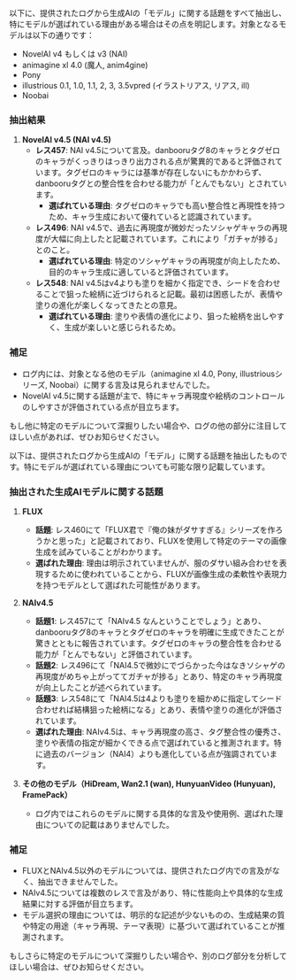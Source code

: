 以下に、提供されたログから生成AIの「モデル」に関する話題をすべて抽出し、特にモデルが選ばれている理由がある場合はその点を明記します。対象となるモデルは以下の通りです：
- NovelAI v4 もしくは v3 (NAI)
- animagine xl 4.0 (魔人, anim4gine)
- Pony
- illustrious 0.1, 1.0, 1.1, 2, 3, 3.5vpred (イラストリアス, リアス, ill)
- Noobai

### 抽出結果

1. **NovelAI v4.5 (NAI v4.5)**  
   - **レス457**: NAI v4.5について言及。danbooruタグ8のキャラとタグゼロのキャラがくっきりはっきり出力される点が驚異的であると評価されています。タグゼロのキャラには基準が存在しないにもかかわらず、danbooruタグとの整合性を合わせる能力が「とんでもない」とされています。  
     - **選ばれている理由**: タグゼロのキャラでも高い整合性と再現性を持つため、キャラ生成において優れていると認識されています。
   - **レス496**: NAI v4.5で、過去に再現度が微妙だったソシャゲキャラの再現度が大幅に向上したと記載されています。これにより「ガチャが捗る」とのこと。  
     - **選ばれている理由**: 特定のソシャゲキャラの再現度が向上したため、目的のキャラ生成に適していると評価されています。
   - **レス548**: NAI v4.5はv4よりも塗りを細かく指定でき、シードを合わせることで狙った絵柄に近づけられると記載。最初は困惑したが、表情や塗りの進化が楽しくなってきたとの意見。  
     - **選ばれている理由**: 塗りや表情の進化により、狙った絵柄を出しやすく、生成が楽しいと感じられるため。

### 補足
- ログ内には、対象となる他のモデル（animagine xl 4.0, Pony, illustriousシリーズ, Noobai）に関する言及は見られませんでした。
- NovelAI v4.5に関する話題が主で、特にキャラ再現度や絵柄のコントロールのしやすさが評価されている点が目立ちます。

もし他に特定のモデルについて深掘りしたい場合や、ログの他の部分に注目してほしい点があれば、ぜひお知らせください。

以下は、提供されたログから生成AIの「モデル」に関する話題を抽出したものです。特にモデルが選ばれている理由についても可能な限り記載しています。

### 抽出された生成AIモデルに関する話題
1. **FLUX**
   - **話題**: レス460にて「FLUX君で『俺の妹がダサすぎる』シリーズを作ろうかと思った」と記載されており、FLUXを使用して特定のテーマの画像生成を試みていることがわかります。
   - **選ばれた理由**: 理由は明示されていませんが、服のダサい組み合わせを表現するために使われていることから、FLUXが画像生成の柔軟性や表現力を持つモデルとして選ばれた可能性があります。

2. **NAIv4.5**
   - **話題1**: レス457にて「NAIv4.5 なんということでしょう」とあり、danbooruタグ8のキャラとタグゼロのキャラを明確に生成できたことが驚きとともに報告されています。タグゼロのキャラの整合性を合わせる能力が「とんでもない」と評価されています。
   - **話題2**: レス496にて「NAI4.5で微妙にでづらかった今はなきソシャゲの再現度がめちゃ上がっててガチャが捗る」とあり、特定のキャラ再現度が向上したことが述べられています。
   - **話題3**: レス548にて「NAI4.5は4よりも塗りを細かめに指定してシード合わせれば結構狙った絵柄になる」とあり、表情や塗りの進化が評価されています。
   - **選ばれた理由**: NAIv4.5は、キャラ再現度の高さ、タグ整合性の優秀さ、塗りや表情の指定が細かくできる点で選ばれていると推測されます。特に過去のバージョン（NAI4）よりも進化している点が強調されています。

3. **その他のモデル（HiDream, Wan2.1 (wan), HunyuanVideo (Hunyuan), FramePack）**
   - ログ内ではこれらのモデルに関する具体的な言及や使用例、選ばれた理由についての記載はありませんでした。

### 補足
- FLUXとNAIv4.5以外のモデルについては、提供されたログ内での言及がなく、抽出できませんでした。
- NAIv4.5については複数のレスで言及があり、特に性能向上や具体的な生成結果に対する評価が目立ちます。
- モデル選択の理由については、明示的な記述が少ないものの、生成結果の質や特定の用途（キャラ再現、テーマ表現）に基づいて選ばれていることが推測されます。

もしさらに特定のモデルについて深掘りしたい場合や、別のログ部分を分析してほしい場合は、ぜひお知らせください。

